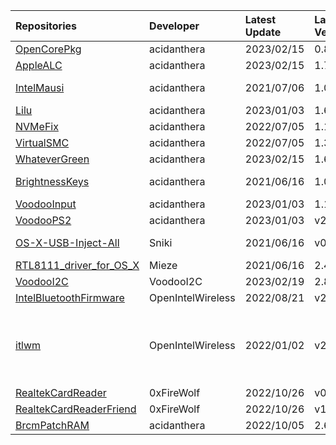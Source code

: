 | Repositories | Developer | Latest Update | Latest Version | Files                           |
|:-------------|:----------|:--------------|:---------------|:--------------------------------|
| [OpenCorePkg](https://github.com/acidanthera/OpenCorePkg) | acidanthera | 2023/02/15 | 0.8.9 | [OpenCore-0.8.9-RELEASE.zip](https://ghproxy.com/https://raw.githubusercontent.com/217heidai/KextsDownloader/main/OpenCore/OpenCore-0.8.9-RELEASE.zip) |
| [AppleALC](https://github.com/acidanthera/AppleALC) | acidanthera | 2023/02/15 | 1.7.9 | [AppleALC-1.7.9-RELEASE.zip](https://ghproxy.com/https://raw.githubusercontent.com/217heidai/KextsDownloader/main/Kexts/AppleALC-1.7.9-RELEASE.zip) |
| [IntelMausi](https://github.com/acidanthera/IntelMausi) | acidanthera | 2021/07/06 | 1.0.7 | [IntelMausi-1.0.7-DEBUG.zip](https://cdn.jsdelivr.net/gh/217heidai/KextsDownloader@main/Kexts/IntelMausi-1.0.7-DEBUG.zip), [IntelMausi-1.0.7-RELEASE.zip](https://cdn.jsdelivr.net/gh/217heidai/KextsDownloader@main/Kexts/IntelMausi-1.0.7-RELEASE.zip) |
| [Lilu](https://github.com/acidanthera/Lilu) | acidanthera | 2023/01/03 | 1.6.3 | [Lilu-1.6.3-RELEASE.zip](https://ghproxy.com/https://raw.githubusercontent.com/217heidai/KextsDownloader/main/Kexts/Lilu-1.6.3-RELEASE.zip) |
| [NVMeFix](https://github.com/acidanthera/NVMeFix) | acidanthera | 2022/07/05 | 1.1.0 | [NVMeFix-1.1.0-RELEASE.zip](https://ghproxy.com/https://raw.githubusercontent.com/217heidai/KextsDownloader/main/Kexts/NVMeFix-1.1.0-RELEASE.zip) |
| [VirtualSMC](https://github.com/acidanthera/VirtualSMC) | acidanthera | 2022/07/05 | 1.3.0 | [VirtualSMC-1.3.0-RELEASE.zip](https://ghproxy.com/https://raw.githubusercontent.com/217heidai/KextsDownloader/main/Kexts/VirtualSMC-1.3.0-RELEASE.zip) |
| [WhateverGreen](https://github.com/acidanthera/WhateverGreen) | acidanthera | 2023/02/15 | 1.6.4 | [WhateverGreen-1.6.4-RELEASE.zip](https://ghproxy.com/https://raw.githubusercontent.com/217heidai/KextsDownloader/main/Kexts/WhateverGreen-1.6.4-RELEASE.zip) |
| [BrightnessKeys](https://github.com/acidanthera/BrightnessKeys) | acidanthera | 2021/06/16 | 1.0.2 | [BrightnessKeys-1.0.2-DEBUG.zip](https://cdn.jsdelivr.net/gh/217heidai/KextsDownloader@main/Kexts/BrightnessKeys-1.0.2-DEBUG.zip), [BrightnessKeys-1.0.2-RELEASE.zip](https://cdn.jsdelivr.net/gh/217heidai/KextsDownloader@main/Kexts/BrightnessKeys-1.0.2-RELEASE.zip) |
| [VoodooInput](https://github.com/acidanthera/VoodooInput) | acidanthera | 2023/01/03 | 1.1.3 | [VoodooInput-1.1.3-RELEASE.zip](https://ghproxy.com/https://raw.githubusercontent.com/217heidai/KextsDownloader/main/Kexts/VoodooInput-1.1.3-RELEASE.zip) |
| [VoodooPS2](https://github.com/acidanthera/VoodooPS2) | acidanthera | 2023/01/03 | v2.3.3 | [VoodooPS2Controller-2.3.3-RELEASE.zip](https://ghproxy.com/https://raw.githubusercontent.com/217heidai/KextsDownloader/main/Kexts/VoodooPS2Controller-2.3.3-RELEASE.zip) |
| [OS-X-USB-Inject-All](https://github.com/Sniki/OS-X-USB-Inject-All) | Sniki | 2021/06/16 | v0.7.6 | [USBInjectAll-0.7.6-DEBUG.zip](https://cdn.jsdelivr.net/gh/217heidai/KextsDownloader@main/Kexts/USBInjectAll-0.7.6-DEBUG.zip), [USBInjectAll-0.7.6-RELEASE.zip](https://cdn.jsdelivr.net/gh/217heidai/KextsDownloader@main/Kexts/USBInjectAll-0.7.6-RELEASE.zip) |
| [RTL8111_driver_for_OS_X](https://github.com/Mieze/RTL8111_driver_for_OS_X) | Mieze | 2021/06/16 | 2.4.2 | [RealtekRTL8111-V2.4.2.zip](https://cdn.jsdelivr.net/gh/217heidai/KextsDownloader@main/Kexts/RealtekRTL8111-V2.4.2.zip) |
| [VoodooI2C](https://github.com/VoodooI2C/VoodooI2C) | VoodooI2C | 2023/02/19 | 2.8 | [VoodooI2C-2.8.zip](https://ghproxy.com/https://raw.githubusercontent.com/217heidai/KextsDownloader/main/Kexts/VoodooI2C-2.8.zip) |
| [IntelBluetoothFirmware](https://github.com/OpenIntelWireless/IntelBluetoothFirmware) | OpenIntelWireless | 2022/08/21 | v2.2.0 | [IntelBluetooth-v2.2.0.zip](https://ghproxy.com/https://raw.githubusercontent.com/217heidai/KextsDownloader/main/Kexts/IntelBluetooth-v2.2.0.zip) |
| [itlwm](https://github.com/OpenIntelWireless/itlwm) | OpenIntelWireless | 2022/01/02 | v2.1.0 | [AirportItlwm_v2.1.0_stable_BigSur.kext.zip](https://ghproxy.com/https://raw.githubusercontent.com/217heidai/KextsDownloader/main/Kexts/AirportItlwm_v2.1.0_stable_BigSur.kext.zip), [AirportItlwm_v2.1.0_stable_Catalina.kext.zip](https://ghproxy.com/https://raw.githubusercontent.com/217heidai/KextsDownloader/main/Kexts/AirportItlwm_v2.1.0_stable_Catalina.kext.zip), [AirportItlwm_v2.1.0_stable_HighSierra.kext.zip](https://ghproxy.com/https://raw.githubusercontent.com/217heidai/KextsDownloader/main/Kexts/AirportItlwm_v2.1.0_stable_HighSierra.kext.zip), [AirportItlwm_v2.1.0_stable_Mojave.kext.zip](https://ghproxy.com/https://raw.githubusercontent.com/217heidai/KextsDownloader/main/Kexts/AirportItlwm_v2.1.0_stable_Mojave.kext.zip), [AirportItlwm_v2.1.0_stable_Monterey.kext.zip](https://ghproxy.com/https://raw.githubusercontent.com/217heidai/KextsDownloader/main/Kexts/AirportItlwm_v2.1.0_stable_Monterey.kext.zip), [itlwm_v2.1.0_stable.kext.zip](https://ghproxy.com/https://raw.githubusercontent.com/217heidai/KextsDownloader/main/Kexts/itlwm_v2.1.0_stable.kext.zip) |
| [RealtekCardReader](https://github.com/0xFireWolf/RealtekCardReader) | 0xFireWolf | 2022/10/26 | v0.9.7 | [RealtekCardReader_0.9.7_006a845_RELEASE.zip](https://ghproxy.com/https://raw.githubusercontent.com/217heidai/KextsDownloader/main/Kexts/RealtekCardReader_0.9.7_006a845_RELEASE.zip) |
| [RealtekCardReaderFriend](https://github.com/0xFireWolf/RealtekCardReaderFriend) | 0xFireWolf | 2022/10/26 | v1.0.4 | [RealtekCardReaderFriend_1.0.4_e1e3301_RELEASE.zip](https://ghproxy.com/https://raw.githubusercontent.com/217heidai/KextsDownloader/main/Kexts/RealtekCardReaderFriend_1.0.4_e1e3301_RELEASE.zip) |
| [BrcmPatchRAM](https://github.com/acidanthera/BrcmPatchRAM) | acidanthera | 2022/10/05 | 2.6.4 | [BrcmPatchRAM-2.6.4-RELEASE.zip](https://ghproxy.com/https://raw.githubusercontent.com/217heidai/KextsDownloader/main/Kexts/BrcmPatchRAM-2.6.4-RELEASE.zip) |
